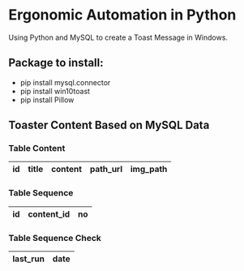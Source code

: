 # Ergonomic Automation in Python

Using Python and MySQL to create a Toast Message in Windows.

## Package to install:
<ul>
  <li>pip install mysql.connector</li>
  <li>pip install win10toast</li>
  <li>pip install Pillow</li>
</ul>

## Toaster Content Based on MySQL Data

### Table Content
| id | title | content | path_url | img_path
| --- | --- | --- | --- | --- |


### Table Sequence
| id | content_id | no
| --- | --- | --- |

### Table Sequence Check
| last_run | date
| --- | --- |
